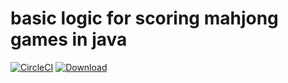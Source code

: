 # basic logic for scoring mahjong games in java

[![CircleCI](https://circleci.com/gh/hrybrn/mahjong/tree/master.svg?style=svg)](https://circleci.com/gh/hrybrn/mahjong/tree/master)
[ ![Download](https://api.bintray.com/packages/hrybrn/mahjong/core/images/download.svg) ](https://bintray.com/hrybrn/mahjong/core/_latestVersion)
